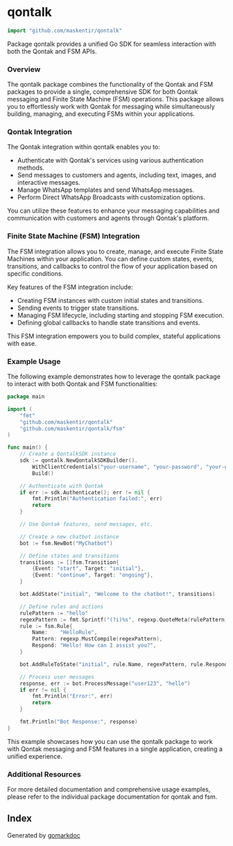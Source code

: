 <!-- Code generated by gomarkdoc. DO NOT EDIT -->

# qontalk

```go
import "github.com/maskentir/qontalk"
```

Package qontalk provides a unified Go SDK for seamless interaction with both the Qontak and FSM APIs.

### Overview

The qontalk package combines the functionality of the Qontak and FSM packages to provide a single, comprehensive SDK for both Qontak messaging and Finite State Machine (FSM) operations. This package allows you to effortlessly work with Qontak for messaging while simultaneously building, managing, and executing FSMs within your applications.

### Qontak Integration

The Qontak integration within qontalk enables you to:

- Authenticate with Qontak's services using various authentication methods.
- Send messages to customers and agents, including text, images, and interactive messages.
- Manage WhatsApp templates and send WhatsApp messages.
- Perform Direct WhatsApp Broadcasts with customization options.

You can utilize these features to enhance your messaging capabilities and communication with customers and agents through Qontak's platform.

### Finite State Machine (FSM) Integration

The FSM integration allows you to create, manage, and execute Finite State Machines within your application. You can define custom states, events, transitions, and callbacks to control the flow of your application based on specific conditions.

Key features of the FSM integration include:

- Creating FSM instances with custom initial states and transitions.
- Sending events to trigger state transitions.
- Managing FSM lifecycle, including starting and stopping FSM execution.
- Defining global callbacks to handle state transitions and events.

This FSM integration empowers you to build complex, stateful applications with ease.

### Example Usage

The following example demonstrates how to leverage the qontalk package to interact with both Qontak and FSM functionalities:

```go
package main

import (
    "fmt"
    "github.com/maskentir/qontalk"
    "github.com/maskentir/qontalk/fsm"
)

func main() {
    // Create a QontalkSDK instance
    sdk := qontalk.NewQontalkSDKBuilder().
        WithClientCredentials("your-username", "your-password", "your-grant-type", "your-client-id", "your-client-secret").
        Build()

    // Authenticate with Qontak
    if err := sdk.Authenticate(); err != nil {
        fmt.Println("Authentication failed:", err)
        return
    }

    // Use Qontak features, send messages, etc.

	// Create a new chatbot instance
	bot := fsm.NewBot("MyChatbot")

	// Define states and transitions
	transitions := []fsm.Transition{
	    {Event: "start", Target: "initial"},
	    {Event: "continue", Target: "ongoing"},
	}

	bot.AddState("initial", "Welcome to the chatbot!", transitions)

	// Define rules and actions
	rulePattern := "hello"
	regexPattern := fmt.Sprintf("(?i)%s", regexp.QuoteMeta(rulePattern))
	rule := fsm.Rule{
	    Name:    "HelloRule",
	    Pattern: regexp.MustCompile(regexPattern),
	    Respond: "Hello! How can I assist you?",
	}

	bot.AddRuleToState("initial", rule.Name, regexPattern, rule.Respond, nil, nil)

	// Process user messages
	response, err := bot.ProcessMessage("user123", "hello")
	if err != nil {
	    fmt.Println("Error:", err)
	    return
	}

	fmt.Println("Bot Response:", response)
}
```

This example showcases how you can use the qontalk package to work with Qontak messaging and FSM features in a single application, creating a unified experience.

### Additional Resources

For more detailed documentation and comprehensive usage examples, please refer to the individual package documentation for qontak and fsm.

## Index

Generated by [gomarkdoc](https://github.com/princjef/gomarkdoc)
